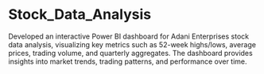 # Stock_Data_Analysis
Developed an interactive Power BI dashboard for Adani Enterprises stock data analysis, visualizing key metrics such as 52-week highs/lows, average prices, trading volume, and quarterly aggregates. The dashboard provides insights into market trends, trading patterns, and performance over time.
